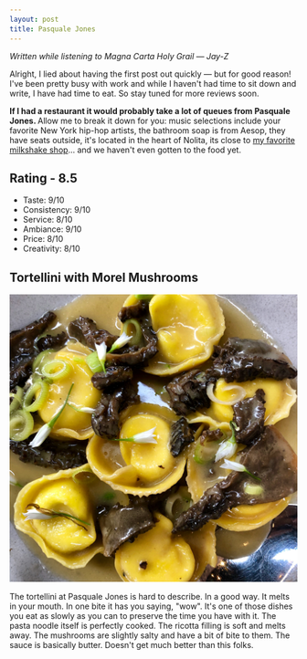 ```yaml
---
layout: post
title: Pasquale Jones
---
```

<em>Written while listening to Magna Carta Holy Grail — Jay-Z</em>

Alright, I lied about having the first post out quickly — but for good reason! I've been pretty busy with work and while I haven't had time to sit down and write, I have had time to eat. So stay tuned for more reviews soon.

<strong>If I had a restaurant it would probably take a lot of queues from Pasquale Jones. </strong> Allow me to break it down for you: music selections include your favorite New York hip-hop artists, the bathroom soap is from Aesop, they have seats outside, it's located in the heart of Nolita, its close to [my favorite milkshake shop](https://www.milkandcreambar.com/)... and we haven't even gotten to the food yet.

## Rating - 8.5
- Taste: 9/10
- Consistency: 9/10
- Service: 8/10
- Ambiance: 9/10
- Price: 8/10
- Creativity: 8/10

## Tortellini with Morel Mushrooms
![tortellini](/assets/photos/04_19_19_pasquale_jones.jpg)

The tortellini at Pasquale Jones is hard to describe. In a good way. It melts in your mouth. In one bite it has you saying, "wow". It's one of those dishes you eat as slowly as you can to preserve the time you have with it. The pasta noodle itself is perfectly cooked. The ricotta filling is soft and melts away. The mushrooms are slightly salty and have a bit of bite to them. The sauce is basically butter. Doesn't get much better than this folks.
